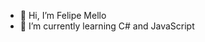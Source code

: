 - 👋 Hi, I’m Felipe Mello
- 🌱 I’m currently learning C# and JavaScript

<!---
iyeskett/iyeskett is a ✨ special ✨ repository because its `README.md` (this file) appears on your GitHub profile.
You can click the Preview link to take a look at your changes.
--->
